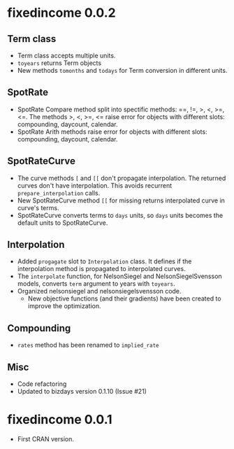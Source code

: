 # fixedincome 0.0.2

## Term class

* Term class accepts multiple units.
* `toyears` returns Term objects
* New methods `tomonths` and `todays` for Term conversion in different units.

## SpotRate

* SpotRate Compare method split into spectific methods: ==, !=, >, <, >=, <=. The methods >, <, >=, <= raise error for objects with different slots: compounding, daycount, calendar.
* SpotRate Arith methods raise error for objects with different slots: compounding, daycount, calendar.

## SpotRateCurve

* The curve methods `[` and `[[` don't propagate interpolation. The returned curves don't have interpolation. This avoids recurrent `prepare_interpolation` calls.
* New SpotRateCurve method `[[` for missing returns interpolated curve in curve's terms.
* SpotRateCurve converts terms to `days` units, so `days` units becomes the default units to SpotRateCurve.

## Interpolation

* Added `progagate` slot to `Interpolation` class. It defines if the interpolation method is propagated to interpolated curves.
* The `interpolate` function, for NelsonSiegel and NelsonSiegelSvensson models, converts `term` argument to years with `toyears`.
* Organized nelsonsiegel and nelsonsiegelsvensson code.
  * New objective functions (and their gradients) have been created to improve the optimization.

## Compounding

* `rates` method has been renamed to `implied_rate`

## Misc

* Code refactoring
* Updated to bizdays version 0.1.10 (Issue #21)

# fixedincome 0.0.1

* First CRAN version.